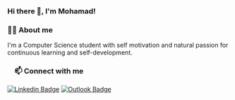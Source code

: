 ### Hi there 👋, I'm Mohamad!

<h3><a id="user-content-about-me" class="anchor" aria-hidden="true" href="#about-me"></a>🙋‍♂️ About me</h3>
I'm a Computer Science student with self motivation and natural passion for continuous learning and self-development.

<!-- START NEW SECTION -->
 <!-- CONNECT WITH ME LINKS -->
<h3><a id="user-content-about-me" class="anchor" aria-hidden="true" href="#about-me"><svg class="octicon octicon-link" viewBox="0 0 16 16" version="1.1" width="16" height="16" aria-hidden="true"></a>📫 Connect with me</h3>
 
  [![Linkedin Badge](https://img.shields.io/badge/LinkedIn-0077B5?style=for-the-badge&logo=linkedin&logoColor=white)](https://www.linkedin.com/in/mohamad-deifallah/) 
  [![Outlook Badge](https://img.shields.io/badge/Microsoft_Outlook-0078D4?style=for-the-badge&logo=microsoft-outlook&logoColor=white)](mailto:officialmohamad@hotmail.com) 
